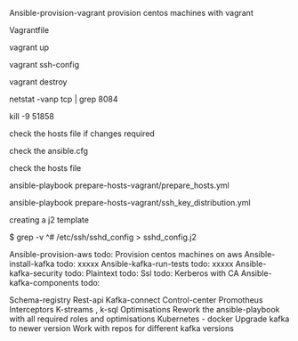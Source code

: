 Ansible-provision-vagrant
provision centos machines with vagrant

Vagrantfile

vagrant up

vagrant ssh-config

vagrant destroy

netstat -vanp tcp | grep 8084

kill -9 51858

check the hosts file if changes required

check the ansible.cfg

check the hosts file

ansible-playbook prepare-hosts-vagrant/prepare_hosts.yml

ansible-playbook prepare-hosts-vagrant/ssh_key_distribution.yml

creating a j2 template

$ grep -v ^# /etc/ssh/sshd_config > sshd_config.j2

Ansible-provision-aws
todo: Provision centos machines on aws
Ansible-install-kafka
todo: xxxxx
Ansible-kafka-run-tests
todo: xxxxx
Ansible-kafka-security
todo: Plaintext
todo: Ssl
todo: Kerberos with CA
Ansible-kafka-components
todo:

Schema-registry
Rest-api
Kafka-connect
Control-center
Promotheus
Interceptors
K-streams , k-sql
Optimisations
Rework the ansible-playbook with all required roles and optimisations
Kubernetes - docker
Upgrade kafka to newer version
Work with repos for different kafka versions
